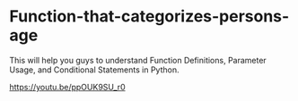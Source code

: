 # Function-that-categorizes-persons-age
This will help you guys to understand Function Definitions, Parameter Usage, and Conditional Statements in Python.

https://youtu.be/ppOUK9SU_r0
